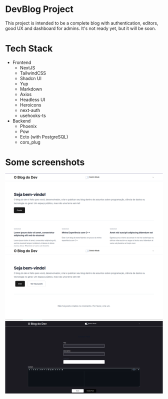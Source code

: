 # DevBlog Project
This project is intended to be a complete blog with authentication, editors, good UX and dashboard for admins. It's not ready yet, but it will be soon.

# Tech Stack
- Frontend
    - NextJS
    - TailwindCSS
    - Shadcn UI
    - Yup
    - Markdown
    - Axios
    - Headless UI
    - Heroicons
    - next-auth
    - usehooks-ts
- Backend
    - Phoenix
    - Pow
    - Ecto (with PostgreSQL)
    - cors_plug

# Some screenshots
![alt screenshot-1](./images/screenshot-1.png)
![alt screenshot-2](./images/screenshot-2.png)
![alt screenshot-3](./images/screenshot-3.png)